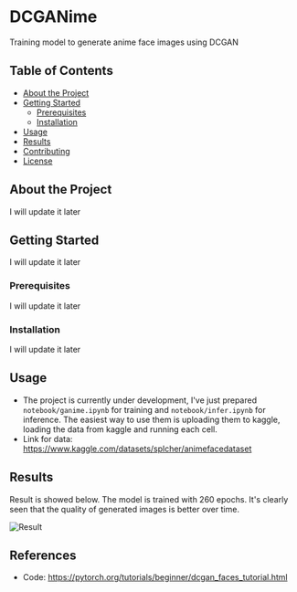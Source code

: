 # DCGANime

Training model to generate anime face images using DCGAN

## Table of Contents

- [About the Project](#about-the-project)
- [Getting Started](#getting-started)
  - [Prerequisites](#prerequisites)
  - [Installation](#installation)
- [Usage](#usage)
- [Results](#results)
- [Contributing](#contributing)
- [License](#license)

## About the Project
I will update it later

## Getting Started
I will update it later

### Prerequisites
I will update it later

### Installation
I will update it later


## Usage
- The project is currently under development, I've just prepared `notebook/ganime.ipynb` for training and `notebook/infer.ipynb` for inference. The easiest way to use them is uploading them to kaggle, loading the data from kaggle and running each cell.
- Link for data: https://www.kaggle.com/datasets/splcher/animefacedataset

## Results
Result is showed below. The model is trained with 260 epochs. It's clearly seen that the quality of generated images is better over time.

![Result](animation3.gif)

## References
- Code: https://pytorch.org/tutorials/beginner/dcgan_faces_tutorial.html




